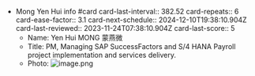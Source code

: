- Mong Yen Hui info #card
  card-last-interval:: 382.52
  card-repeats:: 6
  card-ease-factor:: 3.1
  card-next-schedule:: 2024-12-10T19:38:10.904Z
  card-last-reviewed:: 2023-11-24T07:38:10.904Z
  card-last-score:: 5
	- Name: Yen Hui MONG 蒙燕微
	- Title: PM, Managing SAP SuccessFactors and S/4 HANA Payroll project implementation and services delivery.
	- Photo: ![image.png](../assets/image_1686725095126_0.png)